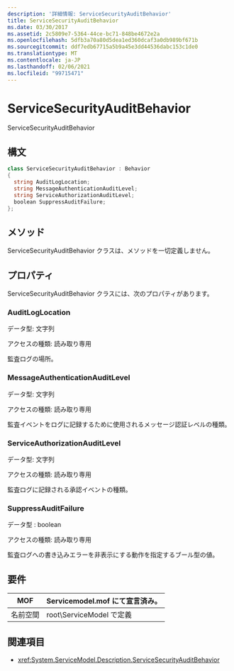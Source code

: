 ```yaml
---
description: '詳細情報: ServiceSecurityAuditBehavior'
title: ServiceSecurityAuditBehavior
ms.date: 03/30/2017
ms.assetid: 2c5809e7-5364-44ce-bc71-848be4672e2a
ms.openlocfilehash: 5dfb3a70a80d5dea1ed360dcaf3a0db989bf671b
ms.sourcegitcommit: ddf7edb67715a5b9a45e3dd44536dabc153c1de0
ms.translationtype: MT
ms.contentlocale: ja-JP
ms.lasthandoff: 02/06/2021
ms.locfileid: "99715471"
---
```

# <a name="servicesecurityauditbehavior"></a>ServiceSecurityAuditBehavior

ServiceSecurityAuditBehavior  
  
## <a name="syntax"></a>構文  
  
```csharp  
class ServiceSecurityAuditBehavior : Behavior  
{  
  string AuditLogLocation;  
  string MessageAuthenticationAuditLevel;  
  string ServiceAuthorizationAuditLevel;  
  boolean SuppressAuditFailure;  
};  
```  
  
## <a name="methods"></a>メソッド  

 ServiceSecurityAuditBehavior クラスは、メソッドを一切定義しません。  
  
## <a name="properties"></a>プロパティ  

 ServiceSecurityAuditBehavior クラスには、次のプロパティがあります。  
  
### <a name="auditloglocation"></a>AuditLogLocation  

 データ型: 文字列  
  
 アクセスの種類: 読み取り専用  
  
 監査ログの場所。  
  
### <a name="messageauthenticationauditlevel"></a>MessageAuthenticationAuditLevel  

 データ型: 文字列  
  
 アクセスの種類: 読み取り専用  
  
 監査イベントをログに記録するために使用されるメッセージ認証レベルの種類。  
  
### <a name="serviceauthorizationauditlevel"></a>ServiceAuthorizationAuditLevel  

 データ型: 文字列  
  
 アクセスの種類: 読み取り専用  
  
 監査ログに記録される承認イベントの種類。  
  
### <a name="suppressauditfailure"></a>SuppressAuditFailure  

 データ型 : boolean  
  
 アクセスの種類: 読み取り専用  
  
 監査ログへの書き込みエラーを非表示にする動作を指定するブール型の値。  
  
## <a name="requirements"></a>要件  
  
|MOF|Servicemodel.mof にて宣言済み。|  
|---------|-----------------------------------|  
|名前空間|root\ServiceModel で定義|  
  
## <a name="see-also"></a>関連項目

- <xref:System.ServiceModel.Description.ServiceSecurityAuditBehavior>
